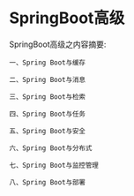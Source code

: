 # SpringBoot高级

  SpringBoot高级之内容摘要:

    一、Spring Boot与缓存
    
    二、Spring Boot与消息
    
    三、Spring Boot与检索
    
    四、Spring Boot与任务
    
    五、Spring Boot与安全
    
    六、Spring Boot与分布式
    
    七、Spring Boot与监控管理
    
    八、Spring Boot与部署
  
